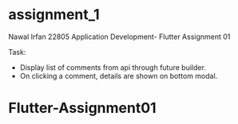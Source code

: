 # assignment_1

Nawal Irfan 22805
Application Development- Flutter
Assignment 01

Task: 
- Display list of comments from api through future builder. 
- On clicking a comment, details are shown on bottom modal.

# Flutter-Assignment01